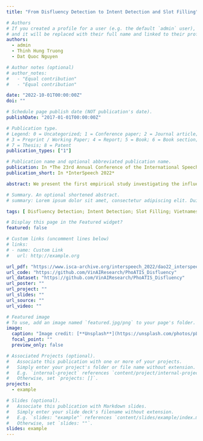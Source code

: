 ```yaml
---
title: "From Disfluency Detection to Intent Detection and Slot Filling"

# Authors
# If you created a profile for a user (e.g. the default `admin` user), write the username (folder name) here
# and it will be replaced with their full name and linked to their profile.
authors:
  - admin
  - Thinh Hung Truong
  - Dat Quoc Nguyen

# Author notes (optional)
# author_notes:
#   - "Equal contribution"
#   - "Equal contribution"

date: "2022-10-01T00:00:00Z"
doi: ""

# Schedule page publish date (NOT publication's date).
publishDate: "2017-01-01T00:00:00Z"

# Publication type.
# Legend: 0 = Uncategorized; 1 = Conference paper; 2 = Journal article;
# 3 = Preprint / Working Paper; 4 = Report; 5 = Book; 6 = Book section;
# 7 = Thesis; 8 = Patent
publication_types: ["1"]

# Publication name and optional abbreviated publication name.
publication: In *The 23rd Annual Conference of the International Speech Communication Association*
publication_short: In *InterSpeech 2022*

abstract: We present the first empirical study investigating the influence of disfluency detection on downstream tasks of intent detection and slot filling. We perform this study for Vietnamese—a lowresource language that has no previous study as well as no public dataset available for disfluency detection. First, we extend the fluent Vietnamese intent detection and slot filling dataset PhoATIS by manually adding contextual disfluencies and annotating them. Then, we conduct experiments using strong baselines for disfluency detection and joint intent detection and slot filling, which are based on pre-trained language models. We find that (i) disfluencies produce negative effects on the performances of the downstream intent detection and slot filling tasks, and (ii) in the disfluency context, the pre-trained multilingual language model XLM-R helps produce better intent detection and slot filling performances than the pre-trained monolingual language model PhoBERT, and this is opposite to what generally found in the fluency context.

# Summary. An optional shortened abstract.
# summary: Lorem ipsum dolor sit amet, consectetur adipiscing elit. Duis posuere tellus ac convallis placerat. Proin tincidunt magna sed ex sollicitudin condimentum.

tags: [ Disfluency Detection; Intent Detection; Slot Filling; Vietnamese; Low-resource Language]

# Display this page in the Featured widget?
featured: false

# Custom links (uncomment lines below)
# links:
# - name: Custom Link
#   url: http://example.org

url_pdf: "https://www.isca-archive.org/interspeech_2022/dao22_interspeech.pdf"
url_code: "https://github.com/VinAIResearch/PhoATIS_Disfluency"
url_dataset: "https://github.com/VinAIResearch/PhoATIS_Disfluency"
url_poster: ""
url_project: ""
url_slides: ""
url_source: ""
url_video: ""

# Featured image
# To use, add an image named `featured.jpg/png` to your page's folder.
image:
  caption: "Image credit: [**Unsplash**](https://unsplash.com/photos/pLCdAaMFLTE)"
  focal_point: ""
  preview_only: false

# Associated Projects (optional).
#   Associate this publication with one or more of your projects.
#   Simply enter your project's folder or file name without extension.
#   E.g. `internal-project` references `content/project/internal-project/index.md`.
#   Otherwise, set `projects: []`.
projects:
  - example

# Slides (optional).
#   Associate this publication with Markdown slides.
#   Simply enter your slide deck's filename without extension.
#   E.g. `slides: "example"` references `content/slides/example/index.md`.
#   Otherwise, set `slides: ""`.
slides: example
---
```


<!-- {{% callout note %}}
Click the _Cite_ button above to demo the feature to enable visitors to import publication metadata into their reference management software.
{{% /callout %}}

{{% callout note %}}
Create your slides in Markdown - click the _Slides_ button to check out the example.
{{% /callout %}}

Supplementary notes can be added here, including [code, math, and images](https://wowchemy.com/docs/writing-markdown-latex/). -->
